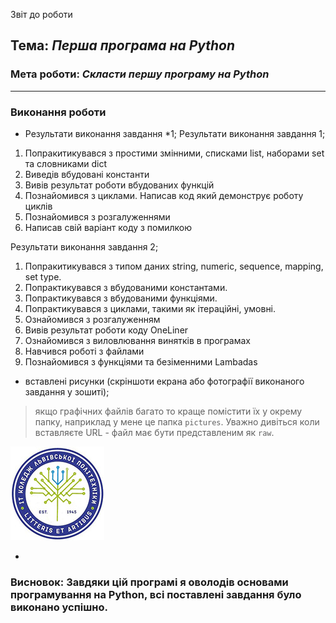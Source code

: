  Звіт до роботи
## Тема: _Перша програма на Python_
### Мета роботи: _Скласти першу програму на Python_
---
### Виконання роботи
- Результати виконання завдання *1;
    Результати виконання завдання 1;

1. Попракитикувався з простими змінними, списками list, наборами set та словниками dict
1. Виведів вбудовані константи
1. Вивів результат роботи вбудованих функцій
1. Познайомився з циклами. Написав код який демонструє роботу циклів
1. Познайомився з розгалуженнями
1. Написав свій варіант коду з помилкою

Результати виконання завдання 2;

1. Попракитикувався з типом даних string, numeric, sequence, mapping, set type.
1. Попрактикувався з вбудованими константами.
1. Попрактикувався з вбудованими функціями.
1. Попрактикувався з циклами, такими як ітераційні, умовні.
1. Ознайомився з розгалуженням
1. Вивів результат роботи коду OneLiner
1. Ознайомився з виловлювання винятків в програмах
1. Навчився роботі з файлами
1. Познайомився з функціями та безіменними Lambadas

- вставлені рисунки (скріншоти екрана або фотографії виконаного завдання у зошиті);
> якщо графічних файлів багато то краще помістити їх у окрему папку, наприклад у мене це папка `pictures`. Уважно дивіться коли вставляєте URL - файл має бути представленим як `raw`. 

![alt text](https://github.com/BobasB/it_college/raw/main/reports/pictures/logo-lit.jpg "ІТ Коледж")



- 

### Висновок:  Завдяки цій програмі я оволодів основами програмування на Python, всі поставлені завдання було виконано успішно.
